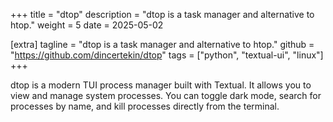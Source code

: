 +++
title = "dtop"
description = "dtop is a task manager and alternative to htop."
weight = 5
date = 2025-05-02

[extra]
tagline = "dtop is a task manager and alternative to htop."
github = "https://github.com/dincertekin/dtop"
tags = ["python", "textual-ui", "linux"]
+++

dtop is a modern TUI process manager built with Textual. It allows you to view and manage system processes. You can toggle dark mode, search for processes by name, and kill processes directly from the terminal.
